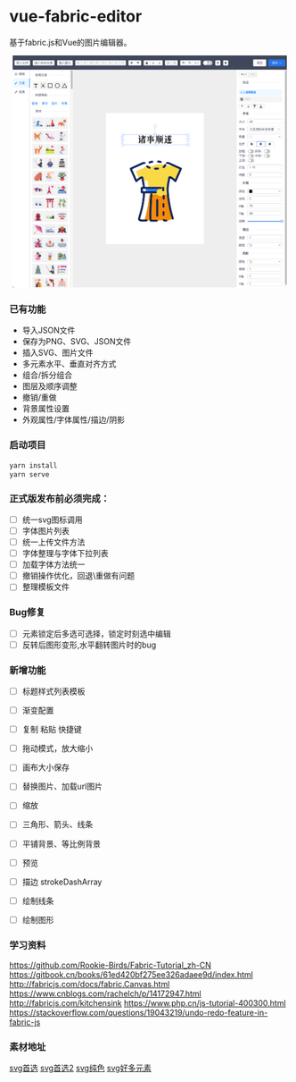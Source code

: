 # vue-fabric-editor
基于fabric.js和Vue的图片编辑器。

<p align="center"><img width="492" src="./src/assets/demo.png" /></p>

### 已有功能
- 导入JSON文件
- 保存为PNG、SVG、JSON文件
- 插入SVG、图片文件
- 多元素水平、垂直对齐方式
- 组合/拆分组合
- 图层及顺序调整
- 撤销/重做
- 背景属性设置
- 外观属性/字体属性/描边/阴影

### 启动项目
```
yarn install
yarn serve
```

### 正式版发布前必须完成：
- [ ] 统一svg图标调用
- [ ] 字体图片列表
- [ ] 统一上传文件方法
- [ ] 字体整理与字体下拉列表
- [ ] 加载字体方法统一
- [ ] 撤销操作优化，回退\重做有问题
- [ ] 整理模板文件

### Bug修复
- [ ] 元素锁定后多选可选择，锁定时刻选中编辑
- [ ] 反转后图形变形,水平翻转图片时的bug

### 新增功能
- [ ] 标题样式列表模板
- [ ] 渐变配置
- [ ] 复制 粘贴 快捷键
- [ ] 拖动模式，放大缩小
- [ ] 画布大小保存
- [ ] 替换图片、加载url图片
- [ ] 缩放
- [ ] 三角形、箭头、线条
- [ ] 平铺背景、等比例背景
- [ ] 预览
- [ ] 描边 strokeDashArray
- [ ] 绘制线条
- [ ] 绘制图形


### 学习资料
<!-- 中文文档 -->
https://github.com/Rookie-Birds/Fabric-Tutorial_zh-CN
https://gitbook.cn/books/61ed420bf275ee326adaee9d/index.html
http://fabricjs.com/docs/fabric.Canvas.html
https://www.cnblogs.com/rachelch/p/14172947.html
http://fabricjs.com/kitchensink
https://www.php.cn/js-tutorial-400300.html
https://stackoverflow.com/questions/19043219/undo-redo-feature-in-fabric-js

### 素材地址
<!-- 素材 -->
[svg首选](https://www.svgrepo.com/)
[svg首选2](https://www.shareicon.net/)
[svg纯色](https://svgsilh.com/zh/)
[svg好多元素](http://gofreedownload.net/)